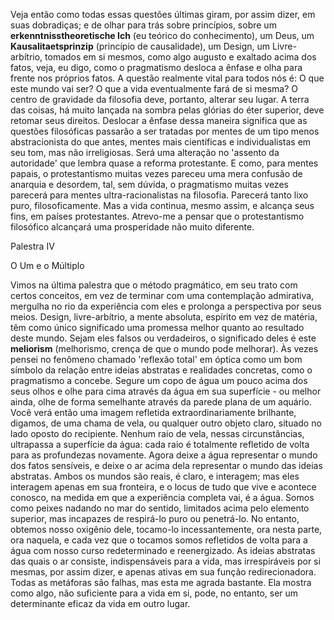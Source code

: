 Veja então como todas essas questões últimas giram, por assim dizer, em suas dobradiças; e de olhar para trás sobre princípios, sobre um **erkenntnisstheoretische Ich** (eu teórico do conhecimento), um Deus, um **Kausalitaetsprinzip** (princípio de causalidade), um Design, um Livre-arbítrio, tomados em si mesmos, como algo augusto e exaltado acima dos fatos, veja, eu digo, como o pragmatismo desloca a ênfase e olha para frente nos próprios fatos. A questão realmente vital para todos nós é: O que este mundo vai ser? O que a vida eventualmente fará de si mesma? O centro de gravidade da filosofia deve, portanto, alterar seu lugar. A terra das coisas, há muito lançada na sombra pelas glórias do éter superior, deve retomar seus direitos. Deslocar a ênfase dessa maneira significa que as questões filosóficas passarão a ser tratadas por mentes de um tipo menos abstracionista do que antes, mentes mais científicas e individualistas em seu tom, mas não irreligiosas. Será uma alteração no 'assento da autoridade' que lembra quase a reforma protestante. E como, para mentes papais, o protestantismo muitas vezes pareceu uma mera confusão de anarquia e desordem, tal, sem dúvida, o pragmatismo muitas vezes parecerá para mentes ultra-racionalistas na filosofia. Parecerá tanto lixo puro, filosoficamente. Mas a vida continua, mesmo assim, e alcança seus fins, em países protestantes. Atrevo-me a pensar que o protestantismo filosófico alcançará uma prosperidade não muito diferente.

Palestra IV

O Um e o Múltiplo

Vimos na última palestra que o método pragmático, em seu trato com certos conceitos, em vez de terminar com uma contemplação admirativa, mergulha no rio da experiência com eles e prolonga a perspectiva por seus meios. Design, livre-arbítrio, a mente absoluta, espírito em vez de matéria, têm como único significado uma promessa melhor quanto ao resultado deste mundo. Sejam eles falsos ou verdadeiros, o significado deles é este **meliorism** (melhorismo, crença de que o mundo pode melhorar). Às vezes pensei no fenômeno chamado 'reflexão total' em óptica como um bom símbolo da relação entre ideias abstratas e realidades concretas, como o pragmatismo a concebe. Segure um copo de água um pouco acima dos seus olhos e olhe para cima através da água em sua superfície - ou melhor ainda, olhe de forma semelhante através da parede plana de um aquário. Você verá então uma imagem refletida extraordinariamente brilhante, digamos, de uma chama de vela, ou qualquer outro objeto claro, situado no lado oposto do recipiente. Nenhum raio de vela, nessas circunstâncias, ultrapassa a superfície da água: cada raio é totalmente refletido de volta para as profundezas novamente. Agora deixe a água representar o mundo dos fatos sensíveis, e deixe o ar acima dela representar o mundo das ideias abstratas. Ambos os mundos são reais, é claro, e interagem; mas eles interagem apenas em sua fronteira, e o locus de tudo que vive e acontece conosco, na medida em que a experiência completa vai, é a água. Somos como peixes nadando no mar do sentido, limitados acima pelo elemento superior, mas incapazes de respirá-lo puro ou penetrá-lo. No entanto, obtemos nosso oxigênio dele, tocamo-lo incessantemente, ora nesta parte, ora naquela, e cada vez que o tocamos somos refletidos de volta para a água com nosso curso redeterminado e reenergizado. As ideias abstratas das quais o ar consiste, indispensáveis para a vida, mas irrespiráveis por si mesmas, por assim dizer, e apenas ativas em sua função redirecionadora. Todas as metáforas são falhas, mas esta me agrada bastante. Ela mostra como algo, não suficiente para a vida em si, pode, no entanto, ser um determinante eficaz da vida em outro lugar.